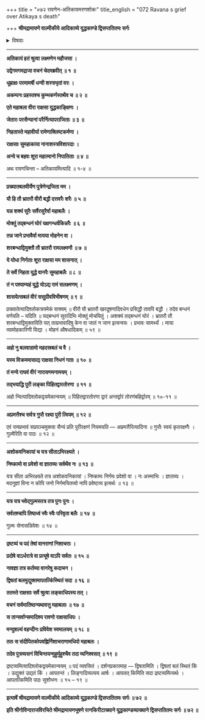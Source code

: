 +++
title = "०७२ रावणेन-अतिकायमरणशोकः"
title_english = "072 Ravana s grief over Atikaya s death"

+++
**श्रीमद्रामायणे वाल्मीकीये आदिकाव्ये युद्धकाण्डे द्विसप्ततितमः सर्गः**


<details><summary>विषयाः</summary>

अतिकायनिधनश्रवणविषण्णेनरावणेन धूम्राक्षप्रभृतिबन्धुजनस्मरणेनतच्छोचनपूर्वकं राक्षसान्प्रतिविशेषतो नगरादिरक्षणनियोजनपूर्वकं भवनप्रवेशः ॥ १ ॥

</details>


****

**अतिकायं हतं श्रुत्वा लक्ष्मणेन महौजसा ।**

**उद्वेगमगमद्राजा वचनं चेदमब्रवीत् ॥ १ ॥**

**धूम्राक्षः परमामर्षी धन्वी शस्त्रभृतां वरः ।**

**अकम्पनः प्रहस्तश्च कुम्भकर्णस्तथैव च ॥ २ ॥**

**एते महाबला वीरा राक्षसा युद्धकाङ्क्षिणः ।**

**जेतारः परसैन्यानां परैर्नित्यापराजिताः ॥ ३ ॥**

**निहतास्ते महावीर्या रामेणाक्लिष्टकर्मणा ।**

**राक्षसाः सुमहाकाया नानाशस्त्रविशारदाः ।**

**अन्ये च बहवः शूरा महात्मानो निपातिताः ॥ ४ ॥**

अथ रावणचिन्ता – अतिकायमित्यादि ॥ १-४ ॥

****

**प्रख्यातबलवीर्येण पुत्रेणेन्द्रजिता मम ।**

**यौ हि तौ भ्रातरौ वीरौ बद्धौ दत्तवरैः शरैः ॥ ५ ॥**

**यन्न शक्यं सुरैः सर्वैरसुरैर्वा महाबलैः ।**

**मोक्तुं तद्बन्धनं घोरं यक्षगन्धर्वकिन्नरैः ॥ ६ ॥**

**तन्न जाने प्रभावैर्वा मायया मोहनेन वा ।**

**शरबन्धाद्विमुक्तौ तौ भ्रातरौ रामलक्ष्मणौ ॥ ७ ॥**

**ये योधा निर्गताः शूरा राक्षसा मम शासनात् ।**

**ते सर्वे निहता युद्धे वानरैः सुमहाबलैः ॥ ८ ॥**

**तं न पश्याम्यहं युद्धे योऽद्य रामं सलक्ष्मणम् ।**

**शासयेत्सबलं वीरं ससुग्रीवविभीषणम् ॥ ९ ॥**

प्रख्यातेत्यादिश्लोकत्रयमेकं वाक्यम् ॥ वीरौ यौ भ्रातरौ खरदूषणादिवधेन प्रसिद्धौ तावपि बद्धौ । तदेव बन्धनं वर्णयति – यदिति ॥ यद्बन्धनं सुरादिभिः मोक्तुं मोचयितुं । अशक्यं तद्बन्धनं घोरं । भ्रातरौ तौ शरबन्धाद्विमुक्ताविति यत् तत्प्रभावादिषु केन वा जातं न जान इत्यन्वयः । प्रभावः सामर्थ्यं । माया व्यामोहकारिणी विद्या । मोहनं औषधादिकम् ॥ ५९ ॥

****

**अहो नु बलवान्रामो महदस्रबलं च वै ।**

**यस्य विक्रममासाद्य राक्षसा निधनं गताः ॥ १० ॥**

**तं मन्ये राघवं वीरं नारायणमनामयम् ।**

**तद्भयाद्धि पुरी लङ्का पिहितद्वारतोरणा ॥ ११ ॥**

अहो न्वित्यादिश्लोकद्वयमेकान्वयम् ॥ पिहितद्वारतोरणा द्वारं अन्तर्द्वारं तोरणंबहिर्द्वारम् ॥ १०-११ ॥

****

**अप्रमत्तैश्च सर्वत्र गुप्तै रक्ष्या पुरी त्वियम् ॥ १२ ॥**

एवं रामप्रभावं सप्रपञ्चमुक्त्वा सैन्यं प्रति पुरीरक्षणं नियमयति — अप्रमत्तैरित्यादिना ॥ गुप्तैः स्वयं कृतरक्षणैः । गुल्मैरिति वा पाठः ॥ १२ ॥

****

**अशोकवनिकायां च यत्र सीताऽभिरक्ष्यते ।**

**निष्क्रामो वा प्रवेशो वा ज्ञातव्यः सर्वथैव नः ॥ १३ ॥**

यत्र सीता अभिरक्ष्यते तत्र अशोकवनिकायां । निष्क्रामः निर्गमः प्रवेशो वा । नः अस्माभिः । ज्ञातव्यः । मदनुज्ञां विना न कोपि जनो निर्गमयितव्यो नापि प्रवेष्टव्य इत्यर्थः ॥ १३ ॥

****

**यत्र यत्र भवेद्गुल्मस्तत्र तत्र पुनः पुनः ।**

**सर्वतश्चापि तिष्ठध्वं स्वैः स्वैः परिवृता बलैः ॥ १४ ॥**

गुल्मः सेनासन्निवेशः ॥ १४ ॥

****

**द्रष्टव्यं च पदं तेषां वानराणां निशाचराः ।**

**प्रदोषे वाऽर्धरात्रे वा प्रत्यूषे वाऽपि सर्वतः ॥ १५ ॥**

**नावज्ञा तत्र कर्तव्या वानरेषु कदाचन ।**

**द्विषतां बलमुद्युक्तमापतत्किंस्थितं सदा ॥ १६ ॥**

**ततस्ते राक्षसाः सर्वे श्रुत्वा लङ्काधिपस्य तत् ।**

**वचनं सर्वमातिष्ठन्यथावत्तु महाबलाः ॥ १७ ॥**

**स तान्सर्वान्समादिश्य रावणो राक्षसाधिपः ।**

**मन्युशल्यं वहन्दीनः प्रविवेश स्वमालयम् ॥ १८ ॥**

**ततः स संदीपितकोपवह्निर्निशाचराणामधिपो महाबलः ।**

**तदेव पुत्रव्यसनं विचिन्तयन्मुहुर्मुहुश्चैव तदा व्यनिश्वसत् ॥ १९ ॥**

द्रष्टव्यमित्यादिश्लोकद्वयमेकान्वयम् ॥ पदं व्यवसितं । दर्शनप्रकारमाह — द्विषतामिति । द्विषतां बलं स्थितं किं । उद्युक्तं उद्यतं किं । आपतन्तं । लिङ्गादिव्यत्यय आर्षः । आपतत् किमिति सदा द्रष्टव्यमित्यर्थः । आपतत्किमिति पाठः सुशोभनः ॥ १५ – १९ ॥

****

**इत्यार्षे श्रीमद्रामायणे वाल्मीकीये आदिकाव्ये युद्धकाण्डे द्विसप्ततितमः सर्गः ॥ ७२ ॥**

**इति श्रीगोविन्दराजविरचिते श्रीमद्रामायणभूषणे रत्नकिरीटाख्याने युद्धकाण्डव्याख्याने द्विसप्ततितमः सर्गः ॥ ७२ ॥**

